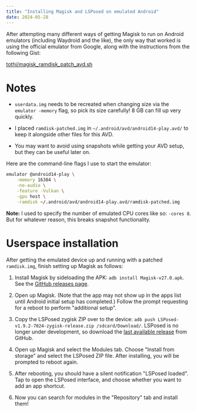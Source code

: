 ```yaml
---
title: "Installing Magisk and LSPosed on emulated Android"
date: 2024-05-28
---
```


After attempting many different ways of getting Magisk to run on Android emulators (including Waydroid and the like), the only way that worked is using the official emulator from Google, along with the instructions from the following Gist:

[tothi/magisk_ramdisk_patch_avd.sh](https://gist.github.com/tothi/1a206791c8b77d7e42015183c980657e)

# Notes

* `userdata.img` needs to be recreated when changing size via the `emulator -memory` flag, so pick its size carefully!  8 GB can fill up very quickly.

* I placed `ramdisk-patched.img` in `~/.android/avd/android14-play.avd/` to keep it alongside other files for this AVD.

* You may want to avoid using snapshots while getting your AVD setup, but they can be useful later on.

Here are the command-line flags I use to start the emulator:
```sh
emulator @android14-play \
    -memory 16384 \
    -no-audio \
    -feature -Vulkan \
    -gpu host \
    -ramdisk ~/.android/avd/android14-play.avd/ramdisk-patched.img
```

**Note:** I used to specify the number of emulated CPU cores like so: `-cores 8`.  But for whatever reason, this breaks snapshot functionality.

# Userspace installation

After getting the emulated device up and running with a patched `ramdisk.img`, finish setting up Magisk as follows:

1. Install Magisk by sideloading the APK: `adb install Magisk-v27.0.apk`.  See the [GitHub releases page](https://github.com/topjohnwu/Magisk/releases/).

2. Open up Magisk.  (Note that the app may not show up in the apps list until Android initial setup has completed.)  Follow the prompt requesting for a reboot to perform "additional setup".

3. Copy the LSPosed zygisk ZIP over to the device: `adb push LSPosed-v1.9.2-7024-zygisk-release.zip /sdcard/Download/`.  LSPosed is no longer under development, so download the [last available release](https://github.com/LSPosed/LSPosed/releases/download/v1.9.2/) from GitHub.

4. Open up Magisk and select the Modules tab.  Choose "Install from storage" and select the LSPosed ZIP file.  After installing, you will be prompted to reboot again.

5. After rebooting, you should have a silent notification "LSPosed loaded".  Tap to open the LSPosed interface, and choose whether you want to add an app shortcut.

6. Now you can search for modules in the "Repository" tab and install them!
